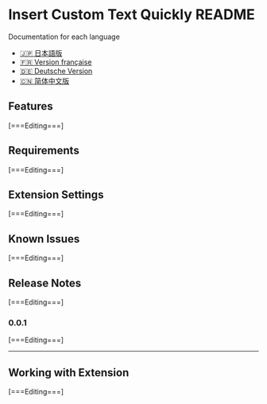 # Insert Custom Text Quickly README

Documentation for each language
* [:jp: 日本語版](https://github.com/TatsuyaNakamori/vscode-InsertCustomTextQuickly/blob/master/README.jp.md)
* [:fr: Version française](https://github.com/TatsuyaNakamori/vscode-InsertCustomTextQuickly/blob/master/README.fr.md)
* [:de: Deutsche Version](https://github.com/TatsuyaNakamori/vscode-InsertCustomTextQuickly/blob/master/README.de.md)
* [:cn: 简体中文版](https://github.com/TatsuyaNakamori/vscode-InsertCustomTextQuickly/blob/master/README.cn.md)


## Features

[===Editing===]


## Requirements

[===Editing===]


## Extension Settings

[===Editing===]


## Known Issues

[===Editing===]


## Release Notes

[===Editing===]


### 0.0.1

[===Editing===]

--------------------------------------------

## Working with Extension

[===Editing===]